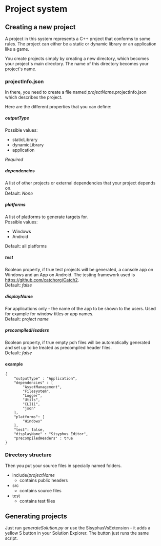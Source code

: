 # Project system

## Creating a new project

A project in this system represents a C++ project that conforms to some rules. The project can either be a static or dynamic library or an application like a game.

You create projects simply by creating a new directory, which becomes your project's main directory. The name of this directory becomes your project's name.

### projectInfo.json

In there, you need to create a file named *projectName*.projectInfo.json which describes the project.

Here are the different properties that you can define:

##### outputType
Possible values:  
- staticLibrary
- dynamicLibrary
- application

*Required*

##### dependencies  
A list of other projects or external dependencies that your project depends on.  
Default: *None*

##### platforms
A list of platforms to generate targets for.  
Possible values:  
- Windows
- Android

Default: all platforms

##### test
Boolean property, if true test projects will be generated, a console app on Windows and an App on Android. The testing framework used is https://github.com/catchorg/Catch2.  
Default: *false*

##### displayName
For applications only - the name of the app to be shown to the users. Used for example for window titles or app names.  
Default: *project name*

##### precompiledHeaders
Boolean property, if true empty pch files will be automatically generated and set up to be treated as precompiled header files.  
Default: *false*

#### example

```
{
	"outputType" : "Application",
	"dependencies" : [
		"AssetManagement",
		"Filesystem",
		"Logger",
		"Utils",
		"CLI11",
		"json"
	],
	"platforms": [
		"Windows"
	],
	"test": false,
	"displayName" : "Sisyphus Editor",
	"precompiledHeaders" : true
}
```

### Directory structure

Then you put your source files in specially named folders.

- include/*projectName*
  - contains public headers
- src
  - contains source files
- test
  - contains test files

## Generating projects

Just run *generateSolution.py* or use the SisyphusVsExtension - it adds a yellow S button in your Solution Explorer. The button just runs the same script.